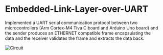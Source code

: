 # Embedded-Link-Layer-over-UART
Implemented a UART serial communication protocol between two microcontrollers (Arm Cortex-M4 Tiva C board and Arduino Uno board) and the sender produces an ETHERNET compatible frame encapsulating the data and the receiver validates the frame and extracts the data back.



![Circuit](https://user-images.githubusercontent.com/109050863/197559806-8699435c-d427-4493-927f-78fb9f8df3fc.JPG)
